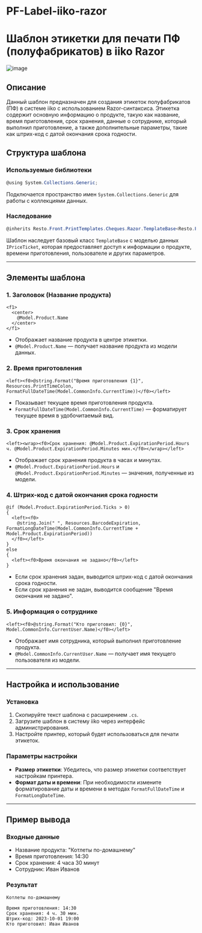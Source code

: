 # PF-Label-iiko-razor
# Шаблон этикетки для печати ПФ (полуфабрикатов) в iiko Razor
![image](https://github.com/user-attachments/assets/ead8e340-2045-4e14-9351-b3517d02edc7)

## Описание
Данный шаблон предназначен для создания этикеток полуфабрикатов (ПФ) в системе iiko с использованием Razor-синтаксиса. Этикетка содержит основную информацию о продукте, такую как название, время приготовления, срок хранения, данные о сотруднике, который выполнил приготовление, а также дополнительные параметры, такие как штрих-код с датой окончания срока годности.


## Структура шаблона

### Используемые библиотеки
```csharp
@using System.Collections.Generic;
```
Подключается пространство имен `System.Collections.Generic` для работы с коллекциями данных.

### Наследование
```csharp
@inherits Resto.Front.PrintTemplates.Cheques.Razor.TemplateBase<Resto.Front.PrintTemplates.Cheques.Razor.TemplateModels.IPriceTicket>
```
Шаблон наследует базовый класс `TemplateBase` с моделью данных `IPriceTicket`, которая предоставляет доступ к информации о продукте, времени приготовления, пользователе и других параметров.

---

## Элементы шаблона

### 1. Заголовок (Название продукта)
```razor
<f1>
  <center>
    @Model.Product.Name
  </center>
</f1>
```
- Отображает название продукта в центре этикетки.
- `@Model.Product.Name` — получает название продукта из модели данных.

### 2. Время приготовления
```razor
<left><f0>@string.Format("Время приготовления {1}", Resources.PrintTimeColon, FormatFullDateTime(Model.CommonInfo.CurrentTime))</f0></left>
```
- Показывает текущее время приготовления продукта.
- `FormatFullDateTime(Model.CommonInfo.CurrentTime)` — форматирует текущее время в удобочитаемый вид.

### 3. Срок хранения
```razor
<left><wrap><f0>Срок хранения: @Model.Product.ExpirationPeriod.Hours ч. @Model.Product.ExpirationPeriod.Minutes мин.</f0></wrap></left>
```
- Отображает срок хранения продукта в часах и минутах.
- `@Model.Product.ExpirationPeriod.Hours` и `@Model.Product.ExpirationPeriod.Minutes` — значения, полученные из модели.

### 4. Штрих-код с датой окончания срока годности
```razor
@if (Model.Product.ExpirationPeriod.Ticks > 0)
{
  <left><f0>
    @string.Join(" ", Resources.BarcodeExpiration, FormatLongDateTime(Model.CommonInfo.CurrentTime + Model.Product.ExpirationPeriod)) 
  </f0></left>
}
else
{
  <left><f0>Время окончания не задано</f0></left>
}
```
- Если срок хранения задан, выводится штрих-код с датой окончания срока годности.
- Если срок хранения не задан, выводится сообщение "Время окончания не задано".

### 5. Информация о сотруднике
```razor
<left><f0>@string.Format("Кто приготовил: {0}", Model.CommonInfo.CurrentUser.Name)</f0></left>
```
- Отображает имя сотрудника, который выполнил приготовление продукта.
- `@Model.CommonInfo.CurrentUser.Name` — получает имя текущего пользователя из модели.

---

## Настройка и использование

### Установка
1. Скопируйте текст шаблона с расширением `.cs`.
2. Загрузите шаблон в систему iiko через интерфейс администрирования.
3. Настройте принтер, который будет использоваться для печати этикеток.

### Параметры настройки
- **Размер этикетки**: Убедитесь, что размер этикетки соответствует настройкам принтера.
- **Формат даты и времени**: При необходимости измените форматирование даты и времени в методах `FormatFullDateTime` и `FormatLongDateTime`.

---

## Пример вывода

### Входные данные
- Название продукта: "Котлеты по-домашнему"
- Время приготовления: 14:30
- Срок хранения: 4 часа 30 минут
- Сотрудник: Иван Иванов

### Результат
```
Котлеты по-домашнему

Время приготовления: 14:30
Срок хранения: 4 ч. 30 мин.
Штрих-код: 2023-10-01 19:00
Кто приготовил: Иван Иванов
```
